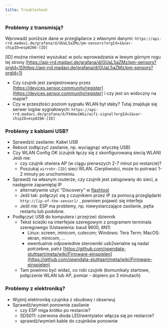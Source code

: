```yaml
---
title: Troubleshoot
---
```


### Problemy z transmisją?
Wprowadź poniższe dane w przeglądarce z własnymi danymi:
`https://api-rrd.madavi.de/grafana/d/GUaL5aZMz/pm-sensors?orgId=1&var-chipID=esp8266-[ID]`

[ID] można również wyszukać w polu wprowadzania w lewym górnym rogu tej strony [https://api-rrd.madavi.de/grafana/d/GUaL5aZMz/pm-sensors?orgId=1](https://api-rrd.madavi.de/grafana/d/GUaL5aZMz/pm-sensors?orgId=1)

* Czy czujnik jest zarejestrowany przez [https://devices.sensor.community/register](https://devices.sensor.community/register) i czy jest on widoczny na mapie?
* Czy w przeszłości poziom sygnału WLAN był słaby?
    Tutaj znajduje się serwer logów sygnałowych: `https://api-rrd.madavi.de/grafana/d/Fk6mw1WGz/wifi-signal?orgId=1&var-chipID=esp8266-[ID]`
        

### Problemy z kablami USB?
* Sprawdzić zasilanie: Kabel USB
* Reboot (odłączyć zasilanie, np. wyciągnąć wtyczkę USB)
* Czy WLAN Config OK (czujnik łączy się z skonfigurowaną siecią WLAN) Jeśli nie:
    * czy czujnik otwiera AP (w ciągu pierwszych 2-7 minut po restarcie)?
    * Poszukaj `airrohr-[ID]` sieci WLAN. Cierpliwości, może to potrwać 1-2 minuty po uruchomieniu.
* Sprawdź na własnym routerze, czy czujnik jest zalogowany do sieci, a następnie zapamiętaj IP 
    * alternatywnie użyć "Discovery" w [flashtool](https://github.com/opendata-stuttgart/airrohr-firmware-flasher//)
    * Jeśli tak: połączyć się z czujnikiem przez IP za pomocą przeglądarki `http://[ip-of-the-sensor]/` , powinien pojawić się interfejs 
    * Jeśli nie: ESP ma problemy, np. niewystarczające zasilanie, pętla restartu lub podobne.
* Podłączyć USB do komputera i przejrzeć dziennik 
    * Tekst ścieżki na interfejsie szeregowym z programem terminala szeregowego (Ustawienia: baud 9600, 8N1)
        * Linux: screen, minicom, cutecom; Windows: Tera Term; MacOS: ekran, minicom, ...
        * ewentualnie odpowiednie sterowniki usb2serialne są nadal potrzebne, patrz [https://github.com/opendata-stuttgart/meta/wiki/Firmware-einspielen](https://github.com/opendata-stuttgart/meta/wiki/Firmware-einspielen)                                                                                                                                                                                                                                                                                                                      
    * Tam powinno być widać, co robi czujnik (komunikaty startowe, połączenie WLAN lub AP, pomiar - dopiero po 3 minutach)

### Problemy z elektroniką?
* Wyjmij elektronikę czujnika z obudowy i obserwuj
* Sprawdź/wymień ponownie zasilanie
    * czy ESP miga krótko po restarcie?
    * SDS011: czerwona dioda LED/wentylator włącza się po restarcie?
    * sprawdź/wymień kable do czujników ponownie
